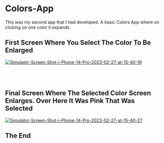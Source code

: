 # Colors-App
This was my second app that I had developed. 
A basic Colors App where on clicking on one color it expands.

<html>
<body>

<h2> First Screen Where You Select The Color To Be Enlarged </h2>
   <a href="https://ibb.co/NCHmvkM"><img src="https://i.ibb.co/MS3Gvjm/Simulator-Screen-Shot-i-Phone-14-Pro-2023-02-27-at-15-40-19.png" alt="Simulator-Screen-Shot-i-Phone-14-Pro-2023-02-27-at-15-40-19" border="0">  </a>
   
   <br> 
    <br> 
     <br> 
      <br> 
   
   <h2> Final Screen Where The Selected Color Screen Enlarges. Over Here It Was Pink That Was Selected </h2>
   
<a href="https://ibb.co/HHXKL3V"><img src="https://i.ibb.co/0GQnpvc/Simulator-Screen-Shot-i-Phone-14-Pro-2023-02-27-at-15-40-27.png" alt="Simulator-Screen-Shot-i-Phone-14-Pro-2023-02-27-at-15-40-27" border="0"></a>

<h2> The End </h2> 

</body>
</html>
